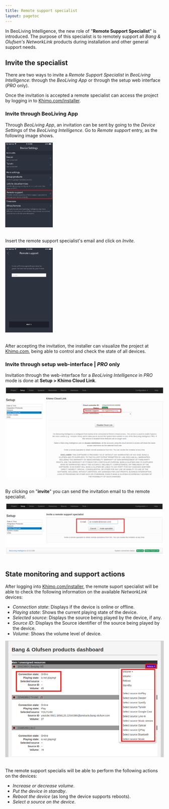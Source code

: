 ```yaml
---
title: Remote support specialist
layout: pagetoc
---
```


In BeoLiving Intelligence, the new role of "**Remote Support Specialist**" is introduced. The purpose of this specialist is to remotely support all 
_Bang & Olufsen's NetworkLink_ products during installation and other general support needs.

## Invite the specialist

There are two ways to invite a _Remote Support Specialist_ in _BeoLiving Intelligence_: through the _BeoLiving App_ or through the setup web interface (_PRO_ only).

Once the invitation is accepted a remote specialist can access the project by logging in to [Khimo.com/installer](https://www.khimo.com/installer).

### Invite through BeoLiving App

Through _BeoLiving App_, an invitation can be sent by going to the _Device Settings_ of the _BeoLiving Intelligence_. Go to _Remote support_ entry, as the following image shows.

<div class="text-center">
  <img src="pictures/bli-remote-support-specialist/send-invitation.png" width="30%" height="auto" class="img-fluid" alt="Remote support specialist"/>
</div>
<br>

Insert the remote support specialist's email and click on _Invite_.

<div class="text-center">
  <img src="pictures/bli-remote-support-specialist/email-input.png" width="30%" height="auto" class="img-fluid" alt="Remote support specialist insert email"/>
</div>
<br>

After accepting the invitation, the installer can visualize the project at [Khimo.com](https://www.khimo.com/installer), being able to control and check the state of all devices.

### Invite through setup web-interface | _PRO_ only

Invitation through the web-interface for a _BeoLiving Intelligence_ in _PRO_ mode is done at **Setup > Khimo Cloud Link**.

<div class="text-center">
  <img src="pictures/bli-remote-support-specialist/web-invitation-1.png" class="img-fluid" alt="Remote support specialist invitation"/>
</div>
<br>

By clicking on "**invite**" you can send the invitation email to the remote specialist.

<div class="text-center">
  <img src="pictures/bli-remote-support-specialist/web-invitation-2.png" class="img-fluid" alt="Remote support specialist invitation"/>
</div>
<br>

## State monitoring and support actions

After logging into [Khimo.com/installer](https://www.khimo.com/installer), the remote suport specialist will be able to check the following information on the available _NetworkLink_ devices:

+ _Connection state_: Displays if the device is online or offline.
+ _Playing state_: Shows the current playing state of the device.
+ _Selected source_: Displays the source being played by the device, if any.
+ _Source ID_: Displays the Source identifier of the source being played by the device.
+ _Volume_: Shows the volume level of device.

<div class="text-center">
  <img src="pictures/bli-remote-support-specialist/remote-specialist-page.png" class="img-fluid" alt="Remote specialist page"/>
</div>
<br>

The remote support specialis will be able to perform the following actions on the devices:

+ _Increase or decrease volume_.
+ _Put the device in standby_.
+ _Reboot the device_ (as long the device supports reboots).
+ _Select a source on the device_.

